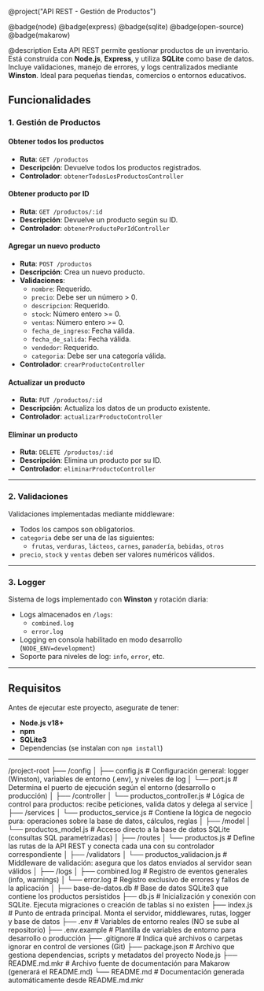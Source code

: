 @project("API REST - Gestión de Productos")

@badge(node)
@badge(express)
@badge(sqlite)
@badge(open-source)
@badge(makarow)

@description
Esta API REST permite gestionar productos de un inventario. Está construida con **Node.js**, **Express**, y utiliza **SQLite** como base de datos. Incluye validaciones, manejo de errores, y logs centralizados mediante **Winston**. Ideal para pequeñas tiendas, comercios o entornos educativos.

## Funcionalidades

### 1. Gestión de Productos

#### **Obtener todos los productos**
- **Ruta**: `GET /productos`
- **Descripción**: Devuelve todos los productos registrados.
- **Controlador**: `obtenerTodosLosProductosController`

#### **Obtener producto por ID**
- **Ruta**: `GET /productos/:id`
- **Descripción**: Devuelve un producto según su ID.
- **Controlador**: `obtenerProductoPorIdController`

#### **Agregar un nuevo producto**
- **Ruta**: `POST /productos`
- **Descripción**: Crea un nuevo producto.
- **Validaciones**:
  - `nombre`: Requerido.
  - `precio`: Debe ser un número > 0.
  - `descripcion`: Requerido.
  - `stock`: Número entero >= 0.
  - `ventas`: Número entero >= 0.
  - `fecha_de_ingreso`: Fecha válida.
  - `fecha_de_salida`: Fecha válida.
  - `vendedor`: Requerido.
  - `categoria`: Debe ser una categoría válida.
- **Controlador**: `crearProductoController`

#### **Actualizar un producto**
- **Ruta**: `PUT /productos/:id`
- **Descripción**: Actualiza los datos de un producto existente.
- **Controlador**: `actualizarProductoController`

#### **Eliminar un producto**
- **Ruta**: `DELETE /productos/:id`
- **Descripción**: Elimina un producto por su ID.
- **Controlador**: `eliminarProductoController`

---

### 2. Validaciones

Validaciones implementadas mediante middleware:

- Todos los campos son obligatorios.
- `categoria` debe ser una de las siguientes:
  - `frutas`, `verduras`, `lácteos`, `carnes`, `panadería`, `bebidas`, `otros`
- `precio`, `stock` y `ventas` deben ser valores numéricos válidos.

---

### 3. Logger

Sistema de logs implementado con **Winston** y rotación diaria:

- Logs almacenados en `/logs`:
  - `combined.log`
  - `error.log`
- Logging en consola habilitado en modo desarrollo (`NODE_ENV=development`)
- Soporte para niveles de log: `info`, `error`, etc.

---

## Requisitos

Antes de ejecutar este proyecto, asegurate de tener:

- **Node.js v18+**
- **npm**
- **SQLite3**
- Dependencias (se instalan con `npm install`)

---

/project-root
├── /config
│   ├── config.js              # Configuración general: logger (Winston), variables de entorno (.env), y niveles de log
│   └── port.js                # Determina el puerto de ejecución según el entorno (desarrollo o producción)
│
├── /controller
│   └── productos_controller.js # Lógica de control para productos: recibe peticiones, valida datos y delega al service
│
├── /services
│   └── productos_service.js    # Contiene la lógica de negocio pura: operaciones sobre la base de datos, cálculos, reglas
│
├── /model
│   └── productos_model.js      # Acceso directo a la base de datos SQLite (consultas SQL parametrizadas)
│
├── /routes
│   └── productos.js            # Define las rutas de la API REST y conecta cada una con su controlador correspondiente
│
├── /validators
│   └── productos_validacion.js # Middleware de validación: asegura que los datos enviados al servidor sean válidos
│
├── /logs
│   ├── combined.log            # Registro de eventos generales (info, warnings)
│   └── error.log               # Registro exclusivo de errores y fallos de la aplicación
│
├── base-de-datos.db           # Base de datos SQLite3 que contiene los productos persistidos
├── db.js                      # Inicialización y conexión con SQLite. Ejecuta migraciones o creación de tablas si no existen
├── index.js                   # Punto de entrada principal. Monta el servidor, middlewares, rutas, logger y base de datos
├── .env                       # Variables de entorno reales (NO se sube al repositorio)
├── .env.example               # Plantilla de variables de entorno para desarrollo o producción
├── .gitignore                 # Indica qué archivos o carpetas ignorar en control de versiones (Git)
├── package.json               # Archivo que gestiona dependencias, scripts y metadatos del proyecto Node.js
├── README.md.mkr              # Archivo fuente de documentación para Makarow (generará el README.md)
└── README.md                  # Documentación generada automáticamente desde README.md.mkr

